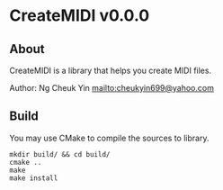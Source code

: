 CreateMIDI	v0.0.0
==================

About
-----
CreateMIDI is a library that helps you create MIDI files.

Author: Ng Cheuk Yin <mailto:cheukyin699@yahoo.com>

Build
-----

You may use CMake to compile the sources to library.

	mkdir build/ && cd build/
	cmake ..
	make
	make install
